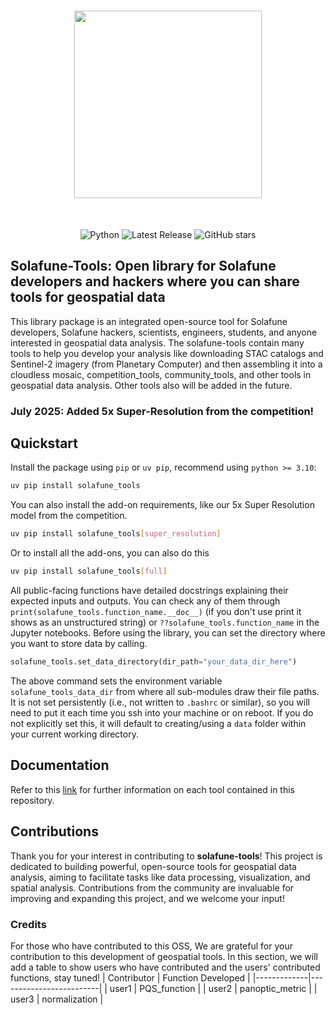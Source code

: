 <h1 align="center">
<img src="https://solafune-contents.s3.ap-northeast-1.amazonaws.com/Solafune+Tools+Logo.png" width="300">
</h1><br>

<div align="center">
  
![Python](https://img.shields.io/badge/Python-%3E%3D3.10-blue?logo=python&logoColor=white)
![Latest Release](https://img.shields.io/github/v/release/solafune-inc/solafune-tools?color=brightgreen&logo=tag&logoColor=white)
![GitHub stars](https://img.shields.io/github/stars/Solafune-Inc/solafune-tools?style=social)

</div>

## Solafune-Tools: Open library for Solafune developers and hackers where you can share tools for geospatial data

This library package is an integrated open-source tool for Solafune developers, Solafune hackers, scientists, engineers, students, and anyone interested in geospatial data analysis. The solafune-tools contain many tools to help you develop your analysis like downloading STAC catalogs and Sentinel-2 imagery (from Planetary Computer) and then assembling it into a cloudless mosaic, competition_tools, community_tools, and other tools in geospatial data analysis. Other tools also will be added in the future.

### July 2025: Added 5x Super-Resolution from the competition!

## Quickstart

Install the package using `pip` or `uv pip`, recommend using `python >= 3.10`:

```bash
uv pip install solafune_tools
```

You can also install the add-on requirements, like our 5x Super Resolution model from the competition.

```bash
uv pip install solafune_tools[super_resolution]
```
Or to install all the add-ons, you can also do this
```bash
uv pip install solafune_tools[full]
```

All public-facing functions have detailed docstrings explaining their expected inputs and outputs. You can check any of them through `print(solafune_tools.function_name.__doc__)` (if you don't use print it shows as an unstructured string) or `??solafune_tools.function_name` in the Jupyter notebooks.
Before using the library, you can set the directory where you want to store data by calling.

```python
solafune_tools.set_data_directory(dir_path="your_data_dir_here")
```

The above command sets the environment variable `solafune_tools_data_dir` from where all sub-modules draw their file paths. It is not set persistently (i.e., not written to `.bashrc` or similar), so you will need to put it each time you ssh into your machine or on reboot. If you do not explicitly set this, it will default to creating/using a `data` folder within your current working directory.

## Documentation

Refer to this [link](docs/README.md) for further information on each tool contained in this repository.

## Contributions

Thank you for your interest in contributing to **solafune-tools**! This project is dedicated to building powerful, open-source tools for geospatial data analysis, aiming to facilitate tasks like data processing, visualization, and spatial analysis. Contributions from the community are invaluable for improving and expanding this project, and we welcome your input!

### Credits

For those who have contributed to this OSS, We are grateful for your contribution to this development of geospatial tools. In this section, we will add a table to show users who have contributed and the users' contributed functions, stay tuned!
| Contributor | Function Developed      |
|-------------|-------------------------|
| user1       | PQS_function            |
| user2       | panoptic_metric         |
| user3       | normalization           |

